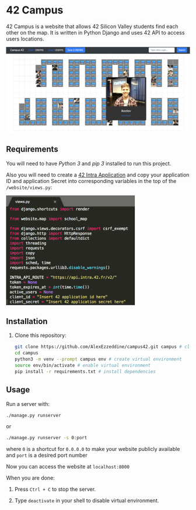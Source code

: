 # 42 Campus
42 Campus is a website that allows 42 Silicon Valley students find each other on the map. It is written in Python Django and uses 42 API to access users locations.

![](/screenshot.png)

## Requirements
You will need to have *Python 3* and *pip 3* installed to run this project.

Also you will need to create a [42 Intra Application](https://profile.intra.42.fr/oauth/applications/new) and copy your application ID and application Secret into corresponding variables in the top of the `/website/views.py`:

<img src="/views_screenshot.png" height="300">

## Installation

1. Clone this repository:
   ```bash
   git clone https://github.com/AlexEzzeddine/campus42.git campus # clone the repo
   cd campus
   python3 -m venv --prompt campus env # create virtual environment
   source env/bin/activate # enable virtual environment
   pip install -r requirements.txt # install dependencies
   ```
## Usage
   
Run a server with:

```bash
./manage.py runserver
```

or

```bash
./manage.py runserver -s 0:port
```

where `0` is a shortcut for `0.0.0.0` to make your website publicly available and `port` is a desired port number

Now you can access the website at `localhost:8000`

When you are done:

   1. Press `Ctrl + C` to stop the server.

   2. Type `deactivate` in your shell to disable virtual environment.
